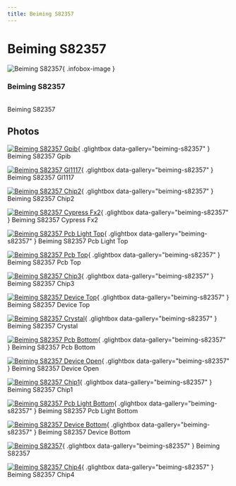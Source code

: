 ```yaml
---
title: Beiming S82357
---
```


# Beiming S82357

<div class="infobox" markdown>

![Beiming S82357](./img/Beiming_s82357_gpib.jpg){ .infobox-image }

### Beiming S82357

| | |
|---|---|

</div>

[](./img/Beiming_s82357.png)  [](./img/Beiming_s82357.png)Beiming S82357

## Photos

<div class="photo-grid" markdown>

[![Beiming S82357 Gpib](./img/Beiming_s82357_gpib.jpg)](./img/Beiming_s82357_gpib.jpg "Beiming S82357 Gpib"){ .glightbox data-gallery="beiming-s82357" }
<span class="caption">Beiming S82357 Gpib</span>

[![Beiming S82357 Gl1117](./img/Beiming_s82357_gl1117.jpg)](./img/Beiming_s82357_gl1117.jpg "Beiming S82357 Gl1117"){ .glightbox data-gallery="beiming-s82357" }
<span class="caption">Beiming S82357 Gl1117</span>

[![Beiming S82357 Chip2](./img/Beiming_s82357_chip2.jpg)](./img/Beiming_s82357_chip2.jpg "Beiming S82357 Chip2"){ .glightbox data-gallery="beiming-s82357" }
<span class="caption">Beiming S82357 Chip2</span>

[![Beiming S82357 Cypress Fx2](./img/Beiming_s82357_cypress_fx2.jpg)](./img/Beiming_s82357_cypress_fx2.jpg "Beiming S82357 Cypress Fx2"){ .glightbox data-gallery="beiming-s82357" }
<span class="caption">Beiming S82357 Cypress Fx2</span>

[![Beiming S82357 Pcb Light Top](./img/Beiming_s82357_pcb_light_top.jpg)](./img/Beiming_s82357_pcb_light_top.jpg "Beiming S82357 Pcb Light Top"){ .glightbox data-gallery="beiming-s82357" }
<span class="caption">Beiming S82357 Pcb Light Top</span>

[![Beiming S82357 Pcb Top](./img/Beiming_s82357_pcb_top.jpg)](./img/Beiming_s82357_pcb_top.jpg "Beiming S82357 Pcb Top"){ .glightbox data-gallery="beiming-s82357" }
<span class="caption">Beiming S82357 Pcb Top</span>

[![Beiming S82357 Chip3](./img/Beiming_s82357_chip3.jpg)](./img/Beiming_s82357_chip3.jpg "Beiming S82357 Chip3"){ .glightbox data-gallery="beiming-s82357" }
<span class="caption">Beiming S82357 Chip3</span>

[![Beiming S82357 Device Top](./img/Beiming_s82357_device_top.jpg)](./img/Beiming_s82357_device_top.jpg "Beiming S82357 Device Top"){ .glightbox data-gallery="beiming-s82357" }
<span class="caption">Beiming S82357 Device Top</span>

[![Beiming S82357 Crystal](./img/Beiming_s82357_crystal.jpg)](./img/Beiming_s82357_crystal.jpg "Beiming S82357 Crystal"){ .glightbox data-gallery="beiming-s82357" }
<span class="caption">Beiming S82357 Crystal</span>

[![Beiming S82357 Pcb Bottom](./img/Beiming_s82357_pcb_bottom.jpg)](./img/Beiming_s82357_pcb_bottom.jpg "Beiming S82357 Pcb Bottom"){ .glightbox data-gallery="beiming-s82357" }
<span class="caption">Beiming S82357 Pcb Bottom</span>

[![Beiming S82357 Device Open](./img/Beiming_s82357_device_open.jpg)](./img/Beiming_s82357_device_open.jpg "Beiming S82357 Device Open"){ .glightbox data-gallery="beiming-s82357" }
<span class="caption">Beiming S82357 Device Open</span>

[![Beiming S82357 Chip1](./img/Beiming_s82357_chip1.jpg)](./img/Beiming_s82357_chip1.jpg "Beiming S82357 Chip1"){ .glightbox data-gallery="beiming-s82357" }
<span class="caption">Beiming S82357 Chip1</span>

[![Beiming S82357 Pcb Light Bottom](./img/Beiming_s82357_pcb_light_bottom.jpg)](./img/Beiming_s82357_pcb_light_bottom.jpg "Beiming S82357 Pcb Light Bottom"){ .glightbox data-gallery="beiming-s82357" }
<span class="caption">Beiming S82357 Pcb Light Bottom</span>

[![Beiming S82357 Device Bottom](./img/Beiming_s82357_device_bottom.jpg)](./img/Beiming_s82357_device_bottom.jpg "Beiming S82357 Device Bottom"){ .glightbox data-gallery="beiming-s82357" }
<span class="caption">Beiming S82357 Device Bottom</span>

[![Beiming S82357](./img/Beiming_s82357.png)](./img/Beiming_s82357.png "Beiming S82357"){ .glightbox data-gallery="beiming-s82357" }
<span class="caption">Beiming S82357</span>

[![Beiming S82357 Chip4](./img/Beiming_s82357_chip4.jpg)](./img/Beiming_s82357_chip4.jpg "Beiming S82357 Chip4"){ .glightbox data-gallery="beiming-s82357" }
<span class="caption">Beiming S82357 Chip4</span>

</div>
